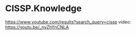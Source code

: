 # CISSP.Knowledge
https://www.youtube.com/results?search_query=cissp video: https://youtu.be/_nyZhYnCNLA
